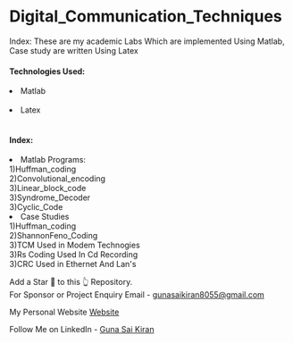 # Digital_Communication_Techniques
Index:
These are my academic Labs Which are implemented Using Matlab, Case study are written Using Latex<br>

<h4>Technologies Used:</h4>
<li>Matlab</li><br>
<li>Latex</li><br>


<h4>Index:</h4>
<li>Matlab Programs:</li>
1)Huffman_coding<br>
2)Convolutional_encoding<br>
3)Linear_block_code<br>
3)Syndrome_Decoder<br>
3)Cyclic_Code<br><bt>
  

<li>Case Studies</li>
1)Huffman_coding<br>
2)ShannonFeno_Coding<br>
3)TCM Used in Modem Technogies<br>
3)Rs Coding Used In Cd Recording<br>
3)CRC Used in Ethernet And Lan's<br>


Add a Star 🌟 to this 👆 Repository.<br>
For Sponsor or Project Enquiry
Email - gunasaikiran8055@gmail.com 
<br>

My Personal Website <a href="https://gunasaikiran.github.io/">Website</a><br>


Follow Me on
LinkedIn - <a href="https://www.linkedin.com/in/guna-sai-kiran-b526a2220/">Guna Sai Kiran</a>
